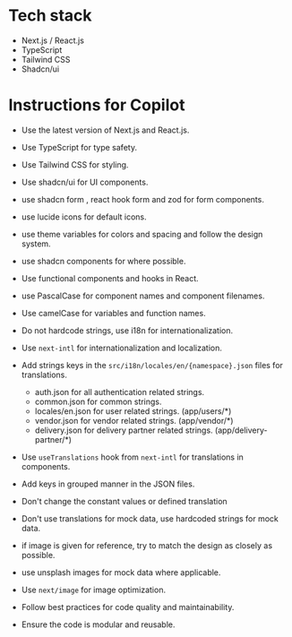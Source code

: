 # Tech stack

- Next.js / React.js
- TypeScript
- Tailwind CSS
- Shadcn/ui

# Instructions for Copilot

- Use the latest version of Next.js and React.js.
- Use TypeScript for type safety.
- Use Tailwind CSS for styling.
- Use shadcn/ui for UI components.
- use shadcn form , react hook form and zod for form components.
- use lucide icons for default icons.
- use theme variables for colors and spacing and follow the design system.
- use shadcn components for where possible.
- Use functional components and hooks in React.

- use PascalCase for component names and component filenames.
- Use camelCase for variables and function names.

- Do not hardcode strings, use i18n for internationalization.
- Use `next-intl` for internationalization and localization.
- Add strings keys in the `src/i18n/locales/en/{namespace}.json` files for translations.
    - auth.json for all authentication related strings.
    - common.json for common strings.
    - locales/en.json for user related strings.  (app/users/*)
    - vendor.json for vendor related strings. (app/vendor/*)
    - delivery.json for delivery partner related strings. (app/delivery-partner/*)
- Use `useTranslations` hook from `next-intl` for translations in components.
- Add keys in grouped manner in the JSON files.
- Don't change the constant values or defined translation
- Don't use translations for mock data, use hardcoded strings for mock data.

- if image is given for reference, try to match the design as closely as possible.

- use unsplash images for mock data where applicable.
- Use `next/image` for image optimization.

- Follow best practices for code quality and maintainability.
- Ensure the code is modular and reusable.
